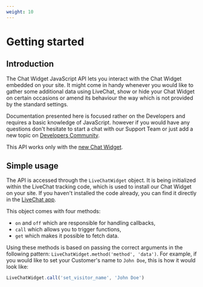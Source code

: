 ```yaml
---
weight: 10
---
```


# Getting started

## Introduction

The Chat Widget JavaScript API lets you interact with the Chat Widget embedded on your site.
It might come in handy whenever you would like to gather some additional data using LiveChat, show or hide your Chat Widget on certain occasions or amend its behaviour the way which is not provided by the standard settings.

Documentation presented here is focused rather on the Developers and requires a basic knowledge of JavaScript. however if you would have any questions don't hesitate to start a chat with our Support Team or just add a new topic on [Developers Community](https://www.livechatinc.com/community/c/developers-api).

This API works only with the [new Chat Widget](https://developers.livechatinc.com/blog/new-chat-window-look/).

## Simple usage

The API is accessed through the `LiveChatWidget` object.
It is being initialized within the LiveChat tracking code, which is used to install our Chat Widget on your site.
If you haven't installed the code already, you can find it directly in the [LiveChat app](https://my.livechatinc.com/settings/code).

This object comes with four methods:

- `on` and `off` which are responsible for handling callbacks,
- `call` which allows you to trigger functions,
- `get` which makes it possible to fetch data.

Using these methods is based on passing the correct arguments in the following pattern: `LiveChatWidget.method('method', 'data')`.
For example, if you would like to set your Customer's name to `John Doe`, this is how it would look like:

```js
LiveChatWidget.call('set_visitor_name', 'John Doe')
```
